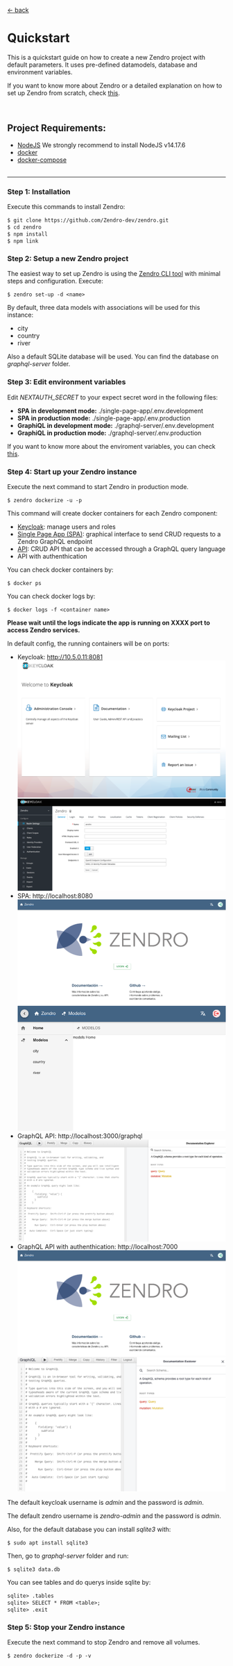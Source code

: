 [ &larr; back](README.md)
<br/>
# Quickstart

This is a quickstart guide on how to create a new Zendro project with default parameters. It uses pre-defined datamodels, database and environment variables.

If you want to know more about Zendro or a detailed explanation on how to set up Zendro from scratch, check [this](setup_root.md).

 <br/>

## Project Requirements:
 * [NodeJS](https://nodejs.org/en/) We strongly recommend to install NodeJS v14.17.6
 * [docker](https://docs.docker.com/get-docker/)
 * [docker-compose](https://docs.docker.com/compose/install/#install-compose)
 <br/><br/>

* * *
### Step 1: Installation

Execute this commands to install Zendro:

```
$ git clone https://github.com/Zendro-dev/zendro.git
$ cd zendro
$ npm install
$ npm link
```

### Step 2: Setup a new Zendro project

The easiest way to set up Zendro is using the [Zendro CLI tool](https://github.com/Zendro-dev/zendro) with minimal steps and configuration. Execute:

```
$ zendro set-up -d <name>
```

By default, three data models with associations will be used for this instance:
* city
* country
* river

Also a default SQLite database will be used. You can find the database on *graphql-server* folder.

### Step 3: Edit environment variables

Edit *NEXTAUTH_SECRET* to your expect secret word in the following files:
* **SPA in development mode:** ./single-page-app/.env.development
* **SPA in production mode:** ./single-page-app/.env.production
* **GraphiQL in development mode:** ./graphql-server/.env.development
* **GraphiQL in production mode:** ./graphql-server/.env.production

If you want to know more about the enviroment variables, you can check [this](env_vars.md).

### Step 4: Start up your Zendro instance

Execute the next command to start Zendro in production mode. 

```
$ zendro dockerize -u -p
```

This command will create docker containers for each Zendro component:
* [Keycloak](https://github.com/Zendro-dev/Zendro-dev.github.io/blob/documentation-vb/oauth.md): manage users and roles
* [Single Page App (SPA)](https://github.com/Zendro-dev/single-page-app): graphical interface to send CRUD requests to a Zendro GraphQL endpoint
* [API](https://github.com/Zendro-dev/graphql-server): CRUD API that can be accessed through a GraphQL query language
* API with authenthication

You can check docker containers by:
```
$ docker ps
```

You can check docker logs by:
```
$ docker logs -f <container name>
```

**Please wait until the logs indicate the app is running on XXXX port to access Zendro services.**

In default config, the running containers will be on ports:

* Keycloak: http://10.5.0.11:8081
  ![Keycloak example](figures/kc1.png)
  ![Keycloak example](figures/kc2.png)
* SPA: http://localhost:8080
  ![spa example](figures/login.png)
  ![spa example](figures/spa.png)
* GraphQL API: http://localhost:3000/graphql
  ![api example](figures/graphql.png)
* GraphQL API with authenthication: http://localhost:7000
  ![api example](figures/login.png)
  ![api example](figures/graphiql.png)

The default keycloak username is *admin* and the password is *admin*.

The default zendro username is *zendro-admin* and the password is *admin*.

Also, for the default database you can install *sqlite3* with:

```
$ sudo apt install sqlite3
```

Then, go to *graphql-server* folder and run:

```
$ sqlite3 data.db
```

You can see tables and do querys inside sqlite by:
```
sqlite> .tables
sqlite> SELECT * FROM <table>;
sqlite> .exit
```

### Step 5: Stop your Zendro instance

Execute the next command to stop Zendro and remove all volumes.

```
$ zendro dockerize -d -p -v
```

